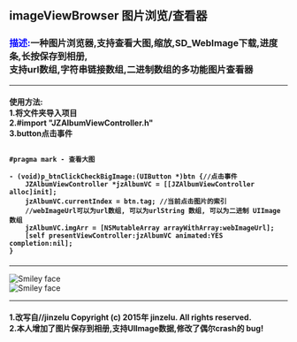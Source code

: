<h2>
imageViewBrowser
图片浏览/查看器
</h2>
<h3>
<span>描述:</span>一种图片浏览器,支持查看大图,缩放,SD_WebImage下载,进度条,长按保存到相册,<br>
支持url数组,字符串链接数组,二进制数组的多功能图片查看器<br>
</h3>
<hr> 
<h4>
<span1>使用方法:</span1><br>
 1.将文件夹导入项目<br>
 2.#import "JZAlbumViewController.h"<br>
 3.button点击事件<br>
<pre><code>
#pragma mark - 查看大图<br>
- (void)p_btnClickCheckBigImage:(UIButton *)btn {//点击事件
    JZAlbumViewController *jzAlbumVC = [[JZAlbumViewController alloc]init];
    jzAlbumVC.currentIndex = btn.tag; //当前点击图片的索引
    //webImageUrl可以为url数组, 可以为urlString 数组, 可以为二进制 UIImage 数组
    jzAlbumVC.imgArr = [NSMutableArray arrayWithArray:webImageUrl];
    [self presentViewController:jzAlbumVC animated:YES completion:nil];
}
</code></pre>
</h4>
<hr> 
<div>
<img src="./img1" alt="Smiley face" ><br>
<img src="./img2" alt="Smiley face" ><br>
</div>
<hr> 
<h4>
1.改写自//jinzelu  Copyright (c) 2015年 jinzelu. All rights reserved.<br>
2.本人增加了图片保存到相册,支持UIImage数据,修改了偶尔crash的 bug!<br>
</h4>

<style>
span{
  color:blue;  
}

</style>
